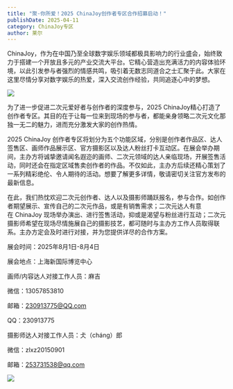 ```yaml
---
title: "聚·你所爱！2025 ChinaJoy创作者专区合作招募启动！"
publishDate: 2025-04-11
category: ChinaJoy专区
author: 莱尔
---
```


ChinaJoy，作为在中国乃至全球数字娱乐领域都极具影响力的行业盛会，始终致力于搭建一个开放且多元的产业交流大平台。它精心营造出充满活力的内容体验环境，以此引发参与者强烈的情感共鸣，吸引着无数志同道合之士汇聚于此。大家在这里尽情分享对数字娱乐的热爱，深入交流创作经验，共同追逐心中的梦想。

![](https://ec-net-1251389766.cos.ap-shanghai.myqcloud.com/wp-content/uploads/2025/04/20250411135446498.jpeg)

为了进一步促进二次元爱好者与创作者的深度参与，2025 ChinaJoy精心打造了创作者专区。其目的在于让每一位来到现场的参与者，都能亲身领略二次元文化那独一无二的魅力，进而充分激发大家的创作热情。

2025 ChinaJoy 创作者专区将划分为五个功能区域，分别是创作者作品区、达人签售区、画师作品展示区、官方摄影区以及达人粉丝打卡互动区。在展会举办期间，主办方将诚挚邀请闻名遐迩的画师、二次元领域的达人亲临现场，开展签售活动，同时还会在指定区域售卖创作者的作品。不仅如此，主办方后续还精心策划了一系列精彩绝伦、令人期待的活动。想要了解更多详情，敬请密切关注官方发布的最新信息。

在此，我们热忱欢迎二次元创作者、达人以及摄影师踊跃报名，参与合作。如创作者期望展示、宣传自己的二次元作品，或是有销售需求；二次元达人有意在 ChinaJoy 现场举办演出、进行签售活动，抑或是渴望与粉丝进行互动；二次元摄影师希望在现场尽情施展自己的摄影技艺，都可随时与主办方工作人员取得联系。主办方定会及时进行对接，并为您提供详尽的合作方案。

展会时间：2025年8月1日-8月4日

展会地点：上海新国际博览中心

画师/内容达人对接工作人员：麻吉

微信：13057853810

邮箱：230913775@QQ.com

QQ：230913775

摄影师达人对接工作人员：仧（cháng）郎

微信：zlxz20150901

邮箱：253731538@qq.com

![](https://ec-net-1251389766.cos.ap-shanghai.myqcloud.com/wp-content/uploads/2025/04/20250411135447791.jpg)
